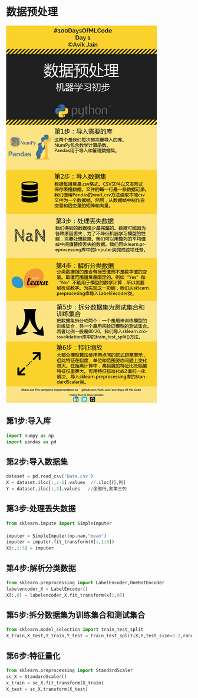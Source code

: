 # 数据预处理


![](assets/20191227143517317_690257130.png)



## 第1步:导入库
```python
import numpy as np
import pandas as pd
```

## 第2步:导入数据集
```python
dataset = pd.read_csv('Data.csv')
X = dataset.iloc[:,:-1].values  //.iloc[行,列]
Y = dataset.iloc[:,3].values   //全部行,和第三列
```

## 第3步:处理丢失数据
```python
from sklearn.impute import SimpleImputer

imputer = SimpleImputer(np.nan,"mean")
imputer = imputer.fit_transform(X[:,1:3])
X[:,1:3] = imputer
```

## 第4步:解析分类数据
```python
from sklearn.preprocessing import LabelEncoder,OneHotEncoder
labelencoder_X = LabelEncoder()
X[:,0] = labelencoder_X.fit_transform(x[:,0])
```

## 第5步:拆分数据集为训练集合和测试集合

```python
from sklearn.model_selection import train_test_split
X_train,X_test,Y_train,Y_test = train_test_split(X,Y,test_size=0.2,random_state = 0)
```


## 第6步:特征量化
```python
from sklearn.preprocessing import StandardScaler
sc_X = StandardScaler()
x_train = sc_X.fit_transform(X_train)
X_test = sc_X.transform(X_test)
```


